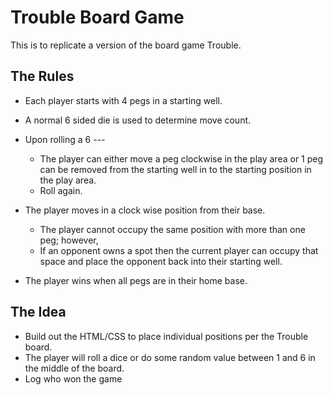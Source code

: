 # Trouble Board Game

This is to replicate a version of the board game Trouble.    


## The Rules
 - Each player starts with 4 pegs in a starting well.

 - A normal 6 sided die is used to determine move count.

- Upon rolling a 6 ---
  - The player can either move a peg clockwise in the play area or 1 peg can be removed from the starting well in to the starting position in the play area.
  - Roll again.

 - The player moves in a clock wise position from their base.    
   - The player cannot occupy the same position with more than one peg; however,
   - If an opponent owns a spot then the current player can occupy that space and place the opponent back into their starting well.

 - The player wins when all pegs are in their home base.  

## The Idea
- Build out the HTML/CSS to place individual positions per the Trouble board.  
- The player will roll a dice or do some random value between 1 and 6 in the middle of the board.  
- Log who won the game
 
